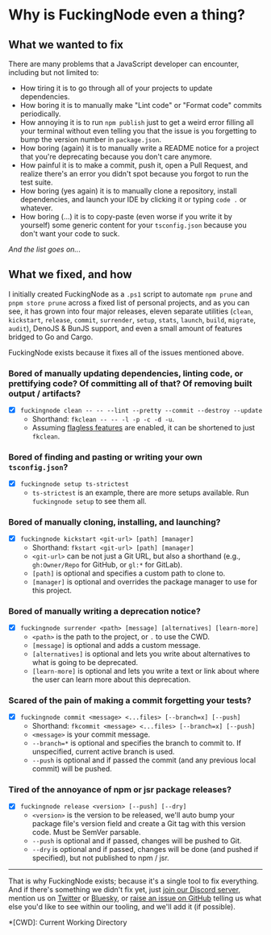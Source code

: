 # Why is FuckingNode even a thing?

## What we wanted to fix

There are many problems that a JavaScript developer can encounter, including but not limited to:

- How tiring it is to go through all of your projects to update dependencies.
- How boring it is to manually make "Lint code" or "Format code" commits periodically.
- How annoying it is to run `npm publish` just to get a weird error filling all your terminal without even telling you that the issue is you forgetting to bump the version number in `package.json`.
- How boring (again) it is to manually write a README notice for a project that you're deprecating because you don't care anymore.
- How painful it is to make a commit, push it, open a Pull Request, and realize there's an error you didn't spot because you forgot to run the test suite.
- How boring (yes again) it is to manually clone a repository, install dependencies, and launch your IDE by clicking it or typing `code .` or whatever.
- How boring (...) it is to copy-paste (even worse if you write it by yourself) some generic content for your `tsconfig.json` because you don't want your code to suck.

_And the list goes on..._

## What we fixed, and how

I initially created FuckingNode as a `.ps1` script to automate `npm prune` and `pnpm store prune` across a fixed list of personal projects, and as you can see, it has grown into four major releases, eleven separate utilities (`clean`, `kickstart`, `release`, `commit`, `surrender`, `setup`, `stats`, `launch`, `build`, `migrate`, `audit`), DenoJS & BunJS support, and even a small amount of features bridged to Go and Cargo.

FuckingNode exists because it fixes all of the issues mentioned above.

### Bored of manually updating dependencies, linting code, or prettifying code? Of committing all of that? Of removing built output / artifacts?

- [X] `fuckingnode clean -- -- --lint --pretty --commit --destroy --update`
  - Shorthand: `fkclean -- -- -l -p -c -d -u`.
  - Assuming [flagless features](../manual/fknode-yaml.md#flagless) are enabled, it can be shortened to just `fkclean`.

### Bored of finding and pasting or writing your own `tsconfig.json`?

- [X] `fuckingnode setup ts-strictest`
  - `ts-strictest` is an example, there are more setups available. Run `fuckingnode setup` to see them all.

### Bored of manually cloning, installing, and launching?

- [X] `fuckingnode kickstart <git-url> [path] [manager]`
  - Shorthand: `fkstart <git-url> [path] [manager]`
  - `<git-url>` can be not just a Git URL, but also a shorthand (e.g., `gh:Owner/Repo` for GitHub, or `gl:*` for GitLab).
  - `[path]` is optional and specifies a custom path to clone to.
  - `[manager]` is optional and overrides the package manager to use for this project.

### Bored of manually writing a deprecation notice?

- [X] `fuckingnode surrender <path> [message] [alternatives] [learn-more]`
  - `<path>` is the path to the project, or `.` to use the CWD.
  - `[message]` is optional and adds a custom message.
  - `[alternatives]` is optional and lets you write about alternatives to what is going to be deprecated.
  - `[learn-more]` is optional and lets you write a text or link about where the user can learn more about this deprecation.

### Scared of the pain of making a commit forgetting your tests?

- [X] `fuckingnode commit <message> <...files> [--branch=x] [--push]`
  - Shorthand: `fkcommit <message> <...files> [--branch=x] [--push]`
  - `<message>` is your commit message.
  - `--branch=*` is optional and specifies the branch to commit to. If unspecified, current active branch is used.
  - `--push` is optional and if passed the commit (and any previous local commit) will be pushed.

### Tired of the annoyance of npm or jsr package releases?

- [X] `fuckingnode release <version> [--push] [--dry]`
  - `<version>` is the version to be released, we'll auto bump your package file's version field and create a Git tag with this version code. Must be SemVer parsable.
  - `--push` is optional and if passed, changes will be pushed to Git.
  - `--dry` is optional and if passed, changes will be done (and pushed if specified), but not published to npm / jsr.

---

That is why FuckingNode exists; because it's a single tool to fix everything. And if there's something we didn't fix yet, just [join our Discord server](https://discord.gg/AA2jYAFNmq), mention us on [Twitter](https://x.com/FuckingNode) or [Bluesky](https://bsky.app/profile/fknode.bsky.social), or [raise an issue on GitHub](https://github.com/FuckingNode/FuckingNode/issues) telling us what else you'd like to see within our tooling, and we'll add it (if possible).

*[CWD]: Current Working Directory
